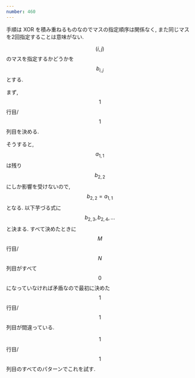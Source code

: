 ```yaml
---
number: 460
---
```

手順は XOR を積み重ねるものなのでマスの指定順序は関係なく, また同じマスを2回指定することは意味がない.

$$ (i,j) $$ のマスを指定するかどうかを $$ b_{i, j} $$ とする.

まず, $$ 1 $$ 行目/$$ 1 $$列目を決める.

そうすると, $$ a_{1,1} $$ は残り $$ b_{2,2} $$ にしか影響を受けないので, $$ b_{2,2} = a_{1,1} $$ となる. 以下芋づる式に $$ b_{2,3}, b_{2,4}, \dots $$ と決まる. すべて決めたときに $$ M $$行目/$$ N $$ 列目がすべて $$ 0 $$ になっていなければ矛盾なので最初に決めた $$ 1 $$ 行目/$$ 1 $$ 列目が間違っている.

$$ 1 $$行目/$$ 1 $$列目のすべてのパターンでこれを試す.
